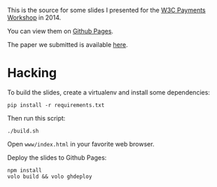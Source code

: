 This is the source for some slides I presented
for the [W3C Payments Workshop](http://www.w3.org/2013/10/payments/Overview.html) in 2014.

You can view them on [Github Pages](http://kumar303.github.io/w3c-payments/).

The paper we submitted is available [here](http://www.w3.org/2013/10/payments/agenda.html).

# Hacking

To build the slides, create a virtualenv and install some dependencies:

    pip install -r requirements.txt

Then run this script:

    ./build.sh

Open `www/index.html` in your favorite web browser.

Deploy the slides to Github Pages:

    npm install
    volo build && volo ghdeploy
